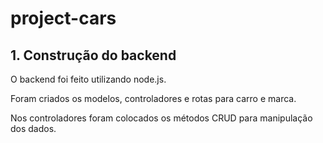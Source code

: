 # project-cars

## 1. Construção do backend

O backend foi feito utilizando node.js.

Foram criados os modelos, controladores e rotas para carro e marca.

Nos controladores foram colocados os métodos CRUD para manipulação dos dados.
